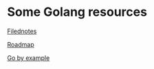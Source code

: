 # Some Golang resources

[Filednotes](https://github.com/vbd/Fieldnotes/blob/main/golang.md)

[Roadmap](https://roadmap.sh/golang)

[Go by example](https://gobyexample.com/)

